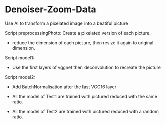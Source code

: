 # Denoiser-Zoom-Data
Use AI to transform a pixelated image into a beatiful picture


Script preprocessingPhoto: Create a pixelated version of each picture.
- reduce the dimension of each picture, then resize it again to original dimension.

Script model1:
- Use the first layers of vggnet then deconvolution to recreate the picture

Script model2:
- Add BatchNormalisation after the last VGG16 layer

- All the model of Test1 are trained with pictured reduced with the same ratio.
- All the model of Test2 are trained with pictured reduced with a random ratio.

